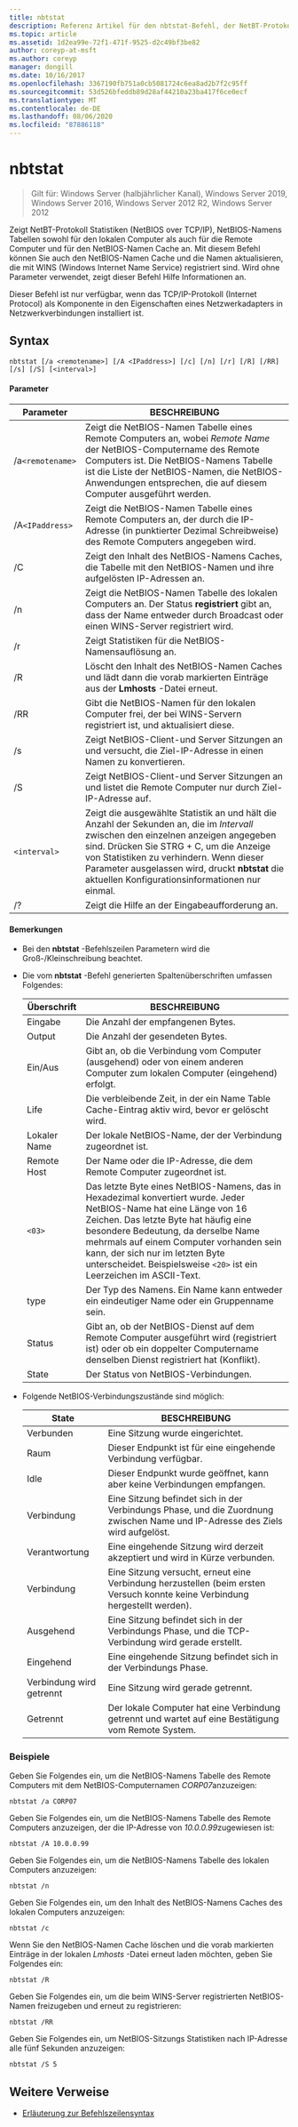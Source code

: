 ```yaml
---
title: nbtstat
description: Referenz Artikel für den nbtstat-Befehl, der NetBT-Protokoll Statistiken (NetBIOS over TCP/IP), NetBIOS-Namens Tabellen sowohl für den lokalen Computer als auch für die Remote Computer und den NetBIOS-Namen Cache anzeigt.
ms.topic: article
ms.assetid: 1d2ea99e-72f1-471f-9525-d2c49bf3be82
author: coreyp-at-msft
ms.author: coreyp
manager: dongill
ms.date: 10/16/2017
ms.openlocfilehash: 3367190fb751a0cb5081724c6ea8ad2b7f2c95ff
ms.sourcegitcommit: 53d526bfeddb89d28af44210a23ba417f6ce0ecf
ms.translationtype: MT
ms.contentlocale: de-DE
ms.lasthandoff: 08/06/2020
ms.locfileid: "87886118"
---
```

# <a name="nbtstat"></a>nbtstat

> Gilt für: Windows Server (halbjährlicher Kanal), Windows Server 2019, Windows Server 2016, Windows Server 2012 R2, Windows Server 2012

Zeigt NetBT-Protokoll Statistiken (NetBIOS over TCP/IP), NetBIOS-Namens Tabellen sowohl für den lokalen Computer als auch für die Remote Computer und für den NetBIOS-Namen Cache an. Mit diesem Befehl können Sie auch den NetBIOS-Namen Cache und die Namen aktualisieren, die mit WINS (Windows Internet Name Service) registriert sind. Wird ohne Parameter verwendet, zeigt dieser Befehl Hilfe Informationen an.

Dieser Befehl ist nur verfügbar, wenn das TCP/IP-Protokoll (Internet Protocol) als Komponente in den Eigenschaften eines Netzwerkadapters in Netzwerkverbindungen installiert ist.

## <a name="syntax"></a>Syntax

```
nbtstat [/a <remotename>] [/A <IPaddress>] [/c] [/n] [/r] [/R] [/RR] [/s] [/S] [<interval>]
```

#### <a name="parameters"></a>Parameter

| Parameter | BESCHREIBUNG |
| --------- | ----------- |
| /a`<remotename>` | Zeigt die NetBIOS-Namen Tabelle eines Remote Computers an, wobei *Remote Name* der NetBIOS-Computername des Remote Computers ist. Die NetBIOS-Namens Tabelle ist die Liste der NetBIOS-Namen, die NetBIOS-Anwendungen entsprechen, die auf diesem Computer ausgeführt werden. |
| /A`<IPaddress>` | Zeigt die NetBIOS-Namen Tabelle eines Remote Computers an, der durch die IP-Adresse (in punktierter Dezimal Schreibweise) des Remote Computers angegeben wird. |
| /C | Zeigt den Inhalt des NetBIOS-Namens Caches, die Tabelle mit den NetBIOS-Namen und ihre aufgelösten IP-Adressen an. |
| /n | Zeigt die NetBIOS-Namen Tabelle des lokalen Computers an. Der Status **registriert** gibt an, dass der Name entweder durch Broadcast oder einen WINS-Server registriert wird. |
| /r | Zeigt Statistiken für die NetBIOS-Namensauflösung an. |
| /R | Löscht den Inhalt des NetBIOS-Namen Caches und lädt dann die vorab markierten Einträge aus der **Lmhosts** -Datei erneut. |
| /RR | Gibt die NetBIOS-Namen für den lokalen Computer frei, der bei WINS-Servern registriert ist, und aktualisiert diese. |
| /s | Zeigt NetBIOS-Client-und Server Sitzungen an und versucht, die Ziel-IP-Adresse in einen Namen zu konvertieren. |
| /S | Zeigt NetBIOS-Client-und Server Sitzungen an und listet die Remote Computer nur durch Ziel-IP-Adresse auf. |
| `<interval>` | Zeigt die ausgewählte Statistik an und hält die Anzahl der Sekunden an, die im *Intervall* zwischen den einzelnen anzeigen angegeben sind. Drücken Sie STRG + C, um die Anzeige von Statistiken zu verhindern. Wenn dieser Parameter ausgelassen wird, druckt **nbtstat** die aktuellen Konfigurationsinformationen nur einmal. |
| /? | Zeigt die Hilfe an der Eingabeaufforderung an. |

#### <a name="remarks"></a>Bemerkungen

- Bei den **nbtstat** -Befehlszeilen Parametern wird die Groß-/Kleinschreibung beachtet.

- Die vom **nbtstat** -Befehl generierten Spaltenüberschriften umfassen Folgendes:

    | Überschrift | BESCHREIBUNG |
    | ------- | ----------- |
    | Eingabe | Die Anzahl der empfangenen Bytes. |
    | Output | Die Anzahl der gesendeten Bytes. |
    | Ein/Aus | Gibt an, ob die Verbindung vom Computer (ausgehend) oder von einem anderen Computer zum lokalen Computer (eingehend) erfolgt. |
    | Life | Die verbleibende Zeit, in der ein Name Table Cache-Eintrag aktiv wird, bevor er gelöscht wird. |
    | Lokaler Name | Der lokale NetBIOS-Name, der der Verbindung zugeordnet ist. |
    | Remote Host | Der Name oder die IP-Adresse, die dem Remote Computer zugeordnet ist. |
    | `<03>` | Das letzte Byte eines NetBIOS-Namens, das in Hexadezimal konvertiert wurde. Jeder NetBIOS-Name hat eine Länge von 16 Zeichen. Das letzte Byte hat häufig eine besondere Bedeutung, da derselbe Name mehrmals auf einem Computer vorhanden sein kann, der sich nur im letzten Byte unterscheidet. Beispielsweise `<20>` ist ein Leerzeichen im ASCII-Text. |
    | type | Der Typ des Namens. Ein Name kann entweder ein eindeutiger Name oder ein Gruppenname sein. |
    | Status | Gibt an, ob der NetBIOS-Dienst auf dem Remote Computer ausgeführt wird (registriert ist) oder ob ein doppelter Computername denselben Dienst registriert hat (Konflikt). |
    | State | Der Status von NetBIOS-Verbindungen. |

- Folgende NetBIOS-Verbindungszustände sind möglich:

    | State | BESCHREIBUNG |
    | ------- | ----------- |
    | Verbunden | Eine Sitzung wurde eingerichtet. |
    | Raum | Dieser Endpunkt ist für eine eingehende Verbindung verfügbar. |
    | Idle | Dieser Endpunkt wurde geöffnet, kann aber keine Verbindungen empfangen. |
    | Verbindung | Eine Sitzung befindet sich in der Verbindungs Phase, und die Zuordnung zwischen Name und IP-Adresse des Ziels wird aufgelöst. |
    | Verantwortung | Eine eingehende Sitzung wird derzeit akzeptiert und wird in Kürze verbunden. |
    | Verbindung | Eine Sitzung versucht, erneut eine Verbindung herzustellen (beim ersten Versuch konnte keine Verbindung hergestellt werden). |
    | Ausgehend | Eine Sitzung befindet sich in der Verbindungs Phase, und die TCP-Verbindung wird gerade erstellt. |
    | Eingehend | Eine eingehende Sitzung befindet sich in der Verbindungs Phase. |
    | Verbindung wird getrennt | Eine Sitzung wird gerade getrennt. |
    | Getrennt | Der lokale Computer hat eine Verbindung getrennt und wartet auf eine Bestätigung vom Remote System. |

### <a name="examples"></a>Beispiele

Geben Sie Folgendes ein, um die NetBIOS-Namens Tabelle des Remote Computers mit dem NetBIOS-Computernamen *CORP07*anzuzeigen:

```
nbtstat /a CORP07
```

Geben Sie Folgendes ein, um die NetBIOS-Namens Tabelle des Remote Computers anzuzeigen, der die IP-Adresse von *10.0.0.99*zugewiesen ist:

```
nbtstat /A 10.0.0.99
```

Geben Sie Folgendes ein, um die NetBIOS-Namens Tabelle des lokalen Computers anzuzeigen:

```
nbtstat /n
```

Geben Sie Folgendes ein, um den Inhalt des NetBIOS-Namens Caches des lokalen Computers anzuzeigen:

```
nbtstat /c
```

Wenn Sie den NetBIOS-Namen Cache löschen und die vorab markierten Einträge in der lokalen *Lmhosts* -Datei erneut laden möchten, geben Sie Folgendes ein:

```
nbtstat /R
```

Geben Sie Folgendes ein, um die beim WINS-Server registrierten NetBIOS-Namen freizugeben und erneut zu registrieren:

```
nbtstat /RR
```

Geben Sie Folgendes ein, um NetBIOS-Sitzungs Statistiken nach IP-Adresse alle fünf Sekunden anzuzeigen:

```
nbtstat /S 5
```

## <a name="additional-references"></a>Weitere Verweise

- [Erläuterung zur Befehlszeilensyntax](command-line-syntax-key.md)
